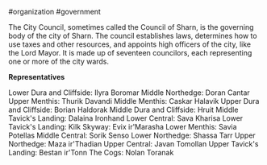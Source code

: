 #organization #government

The City Council, sometimes called the Council of Sharn, is the governing body of the city of Sharn. The council establishes laws, determines how to use taxes and other resources, and appoints high officers of the city, like the Lord Mayor. It is made up of seventeen councilors, each representing one or more of the city wards.

**Representatives**

Lower Dura and Cliffside: Ilyra Boromar
Middle Northedge: Doran Cantar
Upper Menthis: Thurik Davandi
Middle Menthis: Caskar Halavik
Upper Dura and Cliffside: Borian Haldorak
Middle Dura and Cliffside: Hruit
Middle Tavick's Landing: Dalaina Ironhand
Lower Central: Sava Kharisa
Lower Tavick's Landing: Kilk
Skyway: Evix ir'Marasha
Lower Menthis: Savia Potellas
Middle Central: Sorik Senso
Lower Northedge: Shassa Tarr
Upper Northedge: Maza ir'Thadian
Upper Central: Javan Tomollan
Upper Tavick's Landing: Bestan ir'Tonn
The Cogs: Nolan Toranak